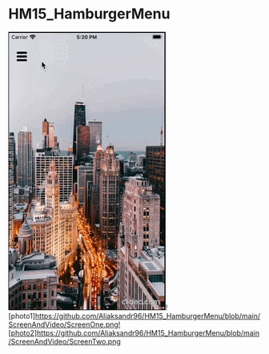 # HM15_HamburgerMenu
 

![Gif](https://github.com/Aliaksandr96/HM15_HamburgerMenu/blob/main/ScreenAndVideo/hamburger-menu-mov-ezzrb96r_C9u7qLmu.gif)![photo1]https://github.com/Aliaksandr96/HM15_HamburgerMenu/blob/main/ScreenAndVideo/ScreenOne.png![photo2]https://github.com/Aliaksandr96/HM15_HamburgerMenu/blob/main/ScreenAndVideo/ScreenTwo.png
